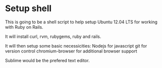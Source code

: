 Setup shell
==========
This is going to be a shell script to help setup Ubuntu 12.04 LTS for working with Ruby on Rails. 

It will install curl, rvm, rubygems, ruby and rails. 

It will then setup some basic necessicities:
Nodejs for javascript
git for version control
chromium-browser for additional browser support

Sublime would be the prefered text editor. 
